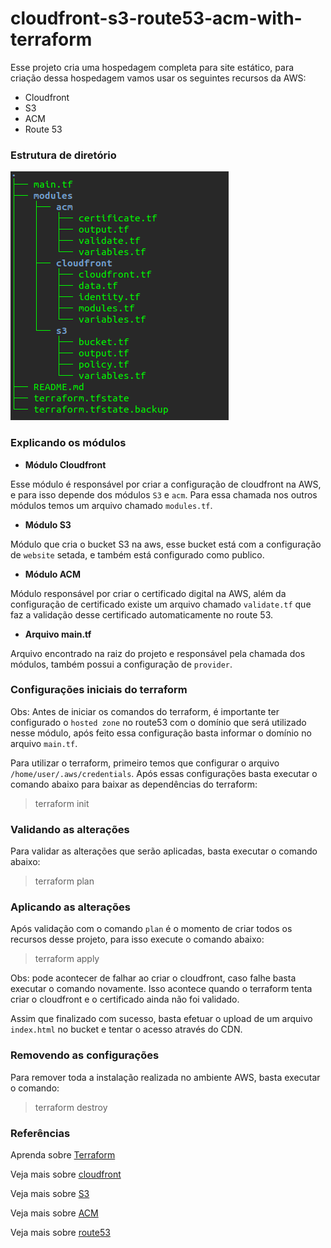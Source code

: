 # cloudfront-s3-route53-acm-with-terraform

Esse projeto cria uma hospedagem completa para site estático, para criação dessa hospedagem vamos usar os seguintes recursos da AWS:

- Cloudfront
- S3
- ACM
- Route 53

### Estrutura de diretório

![Estrutura de diretórios](img/estrutura-dir.png)

### Explicando os módulos

* **Módulo Cloudfront**

Esse módulo é responsável por criar a configuração de cloudfront na AWS, e para isso depende dos módulos `S3` e `acm`. Para essa chamada nos outros módulos temos um arquivo chamado `modules.tf`.

* **Módulo S3**

Módulo que cria o bucket S3 na aws, esse bucket está com a configuração de `website` setada, e também está configurado como publico.

* **Módulo ACM**

Módulo responsável por criar o certificado digital na AWS, além da configuração de certificado existe um arquivo chamado `validate.tf` que faz a validação desse certificado automaticamente no route 53.

* **Arquivo main.tf**

Arquivo encontrado na raiz do projeto e responsável pela chamada dos módulos, também possui a configuração de `provider`.

### Configurações iniciais do terraform

Obs: Antes de iniciar os comandos do terraform, é importante ter configurado o `hosted zone` no route53 com o domínio que será utilizado nesse módulo, após feito essa configuração basta informar o domínio no arquivo `main.tf`.

Para utilizar o terraform, primeiro temos que configurar o arquivo `/home/user/.aws/credentials`. Após essas configurações basta executar o comando abaixo para baixar as dependências do terraform:

> terraform init

### Validando as alterações

Para validar as alterações que serão aplicadas, basta executar o comando abaixo:

> terraform plan

### Aplicando as alterações

Após validação com o comando `plan` é o momento de criar todos os recursos desse projeto, para isso execute o comando abaixo:

> terraform apply

Obs: pode acontecer de falhar ao criar o cloudfront, caso falhe basta executar o comando novamente. Isso acontece quando o terraform tenta criar o cloudfront e o certificado ainda não foi validado.

Assim que finalizado com sucesso, basta efetuar o upload de um arquivo `index.html` no bucket e tentar o acesso através do CDN.

### Removendo as configurações

Para remover toda a instalação realizada no ambiente AWS, basta executar o comando:

> terraform destroy

### Referências

Aprenda sobre [Terraform](https://learn.hashicorp.com/terraform)

Veja mais sobre [cloudfront](https://aws.amazon.com/pt/cloudfront/)

Veja mais sobre [S3](https://aws.amazon.com/pt/s3/)

Veja mais sobre [ACM](https://aws.amazon.com/certificate-manager/)

Veja mais sobre [route53](https://aws.amazon.com/route53/)